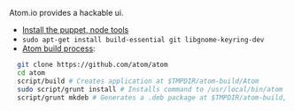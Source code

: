 Atom.io provides a hackable ui.

* [Install the puppet, node tools](puppet27.md)
* ```sudo apt-get install build-essential git libgnome-keyring-dev```
* [Atom build process](https://github.com/atom/atom/blob/master/docs/build-instructions/linux.md#instructions):
```sh
  git clone https://github.com/atom/atom
  cd atom
  script/build # Creates application at $TMPDIR/atom-build/Atom
  sudo script/grunt install # Installs command to /usr/local/bin/atom
  script/grunt mkdeb # Generates a .deb package at $TMPDIR/atom-build, e.g. /tmp/atom-build
```

